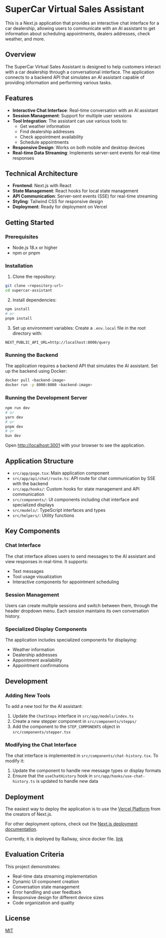 # SuperCar Virtual Sales Assistant

This is a Next.js application that provides an interactive chat interface for a car dealership, allowing users to communicate with an AI assistant to get information about scheduling appointments, dealers addresses, check weather, and more.

## Overview

The SuperCar Virtual Sales Assistant is designed to help customers interact with a car dealership through a conversational interface. The application connects to a backend API that simulates an AI assistant capable of providing information and performing various tasks.

## Features

- **Interactive Chat Interface**: Real-time conversation with an AI assistant
- **Session Management**: Support for multiple user sessions
- **Tool Integration**: The assistant can use various tools to:
  - Get weather information
  - Find dealership addresses
  - Check appointment availability
  - Schedule appointments
- **Responsive Design**: Works on both mobile and desktop devices
- **Real-time Data Streaming**: Implements server-sent events for real-time responses

## Technical Architecture

- **Frontend**: Next.js with React
- **State Management**: React hooks for local state management
- **API Communication**: Server-sent events (SSE) for real-time streaming
- **Styling**: Tailwind CSS for responsive design
- **Deployment**: Ready for deployment on Vercel

## Getting Started

### Prerequisites

- Node.js 18.x or higher
- npm or pnpm

### Installation

1. Clone the repository:

```bash
git clone <repository-url>
cd supercar-assistant
```

2. Install dependencies:

```bash
npm install
# or
pnpm install
```

3. Set up environment variables:
   Create a `.env.local` file in the root directory with:

```
NEXT_PUBLIC_API_URL=http://localhost:8000/query
```

### Running the Backend

The application requires a backend API that simulates the AI assistant. Set up the backend using Docker:

```bash
docker pull <backend-image>
docker run -p 8000:8000 <backend-image>
```

### Running the Development Server

```bash
npm run dev
# or
yarn dev
# or
pnpm dev
# or
bun dev
```

Open [http://localhost:3001](http://localhost:3001) with your browser to see the application.

## Application Structure

- `src/app/page.tsx`: Main application component
- `src/app/api/chat/route.ts`: API route for chat communication by SSE with the backend
- `src/app/hooks/`: Custom hooks for state management and API communication
- `src/components/`: UI components including chat interface and specialized displays
- `src/models/`: TypeScript interfaces and types
- `src/helpers/`: Utility functions

## Key Components

### Chat Interface

The chat interface allows users to send messages to the AI assistant and view responses in real-time. It supports:

- Text messages
- Tool usage visualization
- Interactive components for appointment scheduling

### Session Management

Users can create multiple sessions and switch between them, through the header dropdown menu. Each session maintains its own conversation history.

### Specialized Display Components

The application includes specialized components for displaying:

- Weather information
- Dealership addresses
- Appointment availability
- Appointment confirmations

## Development

### Adding New Tools

To add a new tool for the AI assistant:

1. Update the `ChatSteps` interface in `src/app/models/index.ts`
2. Create a new stepper component in `src/components/stepps/`
3. Add the component to the `STEP_COMPONENTS` object in `src/components/stepper.tsx`

### Modifying the Chat Interface

The chat interface is implemented in `src/components/chat-history.tsx`. To modify it:

1. Update the component to handle new message types or display formats
2. Ensure that the `useChatHistory` hook in `src/app/hooks/use-chat-history.ts` is updated to handle new data

## Deployment

The easiest way to deploy the application is to use the [Vercel Platform](https://vercel.com/new) from the creators of Next.js.

For other deployment options, check out the [Next.js deployment documentation](https://nextjs.org/docs/app/building-your-application/deploying).

Currently, it is deployed by Railway, since docker file. [link](https://frontend-production-842f.up.railway.app/)

## Evaluation Criteria

This project demonstrates:

- Real-time data streaming implementation
- Dynamic UI component creation
- Conversation state management
- Error handling and user feedback
- Responsive design for different device sizes
- Code organization and quality

## License

[MIT](LICENSE)

